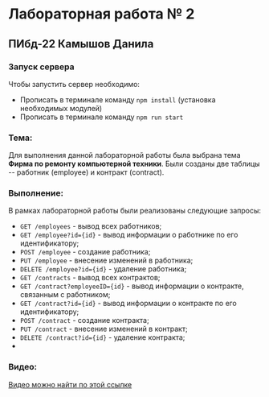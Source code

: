 # Лабораторная работа № 2
## ПИбд-22 Камышов Данила
### Запуск сервера
Чтобы запустить сервер необходимо:

* Прописать в терминале команду `npm install` (установка необходимых модулей)
* Прописать в терминале команду `npm run start`

### Тема:
Для выполнения данной лабораторной работы была выбрана тема **Фирма по ремонту компьютерной техники**. Были созданы две таблицы -- работник (employee) и контракт (contract).

### Выполнение:
В рамках лабораторной работы были реализованы следующие запросы:
* `GET /employees` - вывод всех работников;
* `GET /employee?id={id}` - вывод информации о работнике по его идентификатору;
* `POST /employee` - создание работника;
* `PUT /employee` - внесение изменений в работника;
* `DELETE /employee?id={id}` - удаление работника;
* `GET /contracts` - вывод всех контрактов;
* `GET /contract?employeeID={id}` - вывод информации о контракте, связанным с работником;
* `GET /contract?id={id}` - вывод информации о контракте по его идентификатору;
* `POST /contract` - создание контракта;
* `PUT /contract` - внесение изменений в контракт;
* `DELETE /contract?id={id}` - удаление контракта;
*
### Видео:
[Видео можно найти по этой ссылке](https://drive.google.com/file/d/1mfy5Wl5xZ41R2RdDXDD9yXaC9p8_Kbjw/view?usp=sharing)